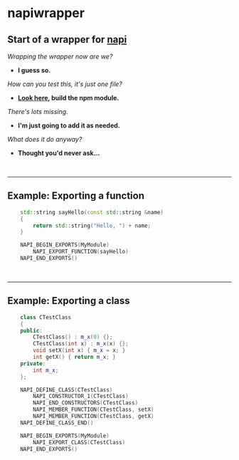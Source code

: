 # napiwrapper

Start of a wrapper for [napi](https://github.com/nodejs/node-addon-api)
---------------------------------------------------------------------

*Wrapping the wrapper now are we?*

-   **I guess so.**

*How can you test this, it's just one file?*

-   **[Look here](https://github.com/wheresjames/libblank), build the npm module.**

*There's lots missing.*

-   **I'm just going to add it as needed.**

*What does it do anyway?*

-   **Thought you'd never ask...**

&nbsp;

---------------------------------------------------------------------
## Example: Exporting a function

```c++
    std::string sayHello(const std::string &name)
    {
        return std::string("Hello, ") + name;
    }

    NAPI_BEGIN_EXPORTS(MyModule)
        NAPI_EXPORT_FUNCTION(sayHello)
    NAPI_END_EXPORTS()
```

&nbsp;

---------------------------------------------------------------------
## Example: Exporting a class


```c++
    class CTestClass
    {
    public:
        CTestClass() : m_x(0) {};
        CTestClass(int x) : m_x(x) {};
        void setX(int x) { m_x = x; }
        int getX() { return m_x; }
    private:
        int m_x;
    };

    NAPI_DEFINE_CLASS(CTestClass)
        NAPI_CONSTRUCTOR_1(CTestClass)
        NAPI_END_CONSTRUCTORS(CTestClass)
        NAPI_MEMBER_FUNCTION(CTestClass, setX)
        NAPI_MEMBER_FUNCTION(CTestClass, getX)
    NAPI_DEFINE_CLASS_END()

    NAPI_BEGIN_EXPORTS(MyModule)
        NAPI_EXPORT_CLASS(CTestClass)
    NAPI_END_EXPORTS()
```
